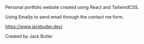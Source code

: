Personal portfolio website created using React and TailwindCSS.

Using Emailjs to send email through the contact me form.

https://www.jackbutler.dev/

Created by Jack Butler
